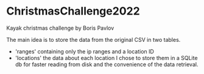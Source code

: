 # ChristmasChallenge2022
Kayak christmas challenge by Boris Pavlov

The main idea is to store the data from the original CSV in two tables.
- 'ranges' containing only the ip ranges and a location ID
- 'locations' the data about each location
I chose to store them in a SQLite db for faster reading from disk and the convenience of the data retrieval.
